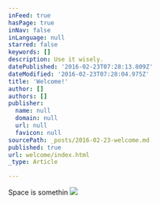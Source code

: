 ```yaml
---
inFeed: true
hasPage: true
inNav: false
inLanguage: null
starred: false
keywords: []
description: Use it wisely.
datePublished: '2016-02-23T07:28:13.809Z'
dateModified: '2016-02-23T07:28:04.975Z'
title: 'Welcome!'
author: []
authors: []
publisher:
  name: null
  domain: null
  url: null
  favicon: null
sourcePath: _posts/2016-02-23-welcome.md
published: true
url: welcome/index.html
_type: Article

---
```

Space is somethin
![](https://the-grid-user-content.s3-us-west-2.amazonaws.com/6b01ee19-db22-4fcc-a993-053c49560ced.jpg)